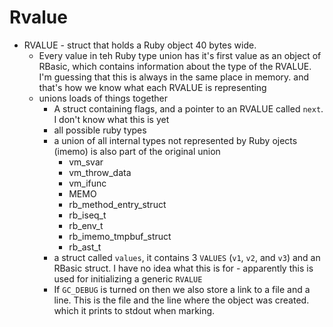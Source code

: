 # Rvalue

* RVALUE - struct that holds a Ruby object 40 bytes wide.
  * Every value in teh Ruby type union has it's first value as an object of
    RBasic, which contains information about the type of the RVALUE. I'm
    guessing that this is always in the same place in memory. and that's how we
    know what each RVALUE is representing
  * unions loads of things together
    * A struct containing flags, and a pointer to an RVALUE called `next`. I
      don't know what this is yet
    * all possible ruby types
    * a union of all internal types not represented by Ruby ojects (imemo) is
      also part of the original union
        * vm_svar
        * vm_throw_data
        * vm_ifunc
        * MEMO
        * rb_method_entry_struct
        * rb_iseq_t
        * rb_env_t
        * rb_imemo_tmpbuf_struct
        * rb_ast_t
    * a struct called `values`, it contains 3 `VALUES` (`v1`, `v2`, and `v3`)
      and an RBasic struct. I have no idea what this is for - apparently this is used for initializing a generic `RVALUE`
    * If `GC_DEBUG` is turned on then we also store a link to a file and a line.
      This is the file and the line where the object was created. which it
      prints to  stdout when marking.